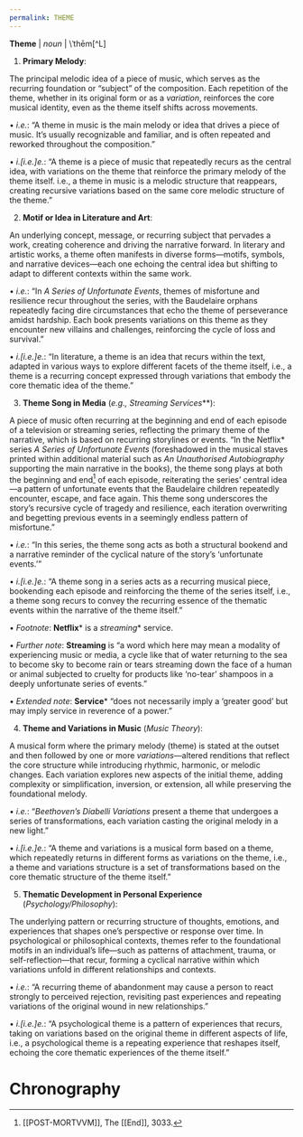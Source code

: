 ```yaml
---
permalink: THEME
---
```





**Theme** | _noun_ | \ˈthēm\[^L]

  

1. **Primary Melody**:

The principal melodic idea of a piece of music, which serves as the recurring foundation or “subject” of the composition. Each repetition of the theme, whether in its original form or as a _variation_, reinforces the core musical identity, even as the theme itself shifts across movements.

• _i.e._: “A theme in music is the main melody or idea that drives a piece of music. It’s usually recognizable and familiar, and is often repeated and reworked throughout the composition.”

• _i.[i.e.]e._: “A theme is a piece of music that repeatedly recurs as the central idea, with variations on the theme that reinforce the primary melody of the theme itself. i.e., a theme in music is a melodic structure that reappears, creating recursive variations based on the same core melodic structure of the theme.”

2. **Motif or Idea in Literature and Art**:

An underlying concept, message, or recurring subject that pervades a work, creating coherence and driving the narrative forward. In literary and artistic works, a theme often manifests in diverse forms—motifs, symbols, and narrative devices—each one echoing the central idea but shifting to adapt to different contexts within the same work.

• _i.e._: “In _A Series of Unfortunate Events_, themes of misfortune and resilience recur throughout the series, with the Baudelaire orphans repeatedly facing dire circumstances that echo the theme of perseverance amidst hardship. Each book presents variations on this theme as they encounter new villains and challenges, reinforcing the cycle of loss and survival.”

• _i.[i.e.]e._: “In literature, a theme is an idea that recurs within the text, adapted in various ways to explore different facets of the theme itself, i.e., a theme is a recurring concept expressed through variations that embody the core thematic idea of the theme.”

3. **Theme Song in Media** (_e.g.,_ _Streaming Services_**):

A piece of music often recurring at the beginning and end of each episode of a television or streaming series, reflecting the primary theme of the narrative, which is based on recurring storylines or events. “In the Netflix* series _A Series of Unfortunate Events_ (foreshadowed in the musical staves printed within additional material such as _An Unauthorised Autobiography_ supporting the main narrative in the books), the theme song plays at both the beginning and end[^p] of each episode, reiterating the series’ central idea—a pattern of unfortunate events that the Baudelaire children repeatedly encounter, escape, and face again. This theme song underscores the story’s recursive cycle of tragedy and resilience, each iteration overwriting and begetting previous events in a seemingly endless pattern of misfortune.”

• _i.e._: “In this series, the theme song acts as both a structural bookend and a narrative reminder of the cyclical nature of the story’s ‘unfortunate events.’”

• _i.[i.e.]e._: “A theme song in a series acts as a recurring musical piece, bookending each episode and reinforcing the theme of the series itself, i.e., a theme song recurs to convey the recurring essence of the thematic events within the narrative of the theme itself.”

• _Footnote_: **Netflix*** is a _streaming_* service.

• _Further note_: **Streaming** is “a word which here may mean a modality of experiencing music or media, a cycle like that of water returning to the sea to become sky to become rain or tears streaming down the face of a human or animal subjected to cruelty for products like ‘no-tear’ shampoos in a deeply unfortunate series of events.”

• _Extended note_: **Service*** “does not necessarily imply a ‘greater good’ but may imply service in reverence of a power.”

4. **Theme and Variations in Music** (_Music Theory_):

A musical form where the primary melody (theme) is stated at the outset and then followed by one or more _variations_—altered renditions that reflect the core structure while introducing rhythmic, harmonic, or melodic changes. Each variation explores new aspects of the initial theme, adding complexity or simplification, inversion, or extension, all while preserving the foundational melody.

• _i.e._: “_Beethoven’s Diabelli Variations_ present a theme that undergoes a series of transformations, each variation casting the original melody in a new light.”

• _i.[i.e.]e._: “A theme and variations is a musical form based on a theme, which repeatedly returns in different forms as variations on the theme, i.e., a theme and variations structure is a set of transformations based on the core thematic structure of the theme itself.”

5. **Thematic Development in Personal Experience** (_Psychology/Philosophy_):

The underlying pattern or recurring structure of thoughts, emotions, and experiences that shapes one’s perspective or response over time. In psychological or philosophical contexts, themes refer to the foundational motifs in an individual’s life—such as patterns of attachment, trauma, or self-reflection—that recur, forming a cyclical narrative within which variations unfold in different relationships and contexts.

• _i.e._: “A recurring theme of abandonment may cause a person to react strongly to perceived rejection, revisiting past experiences and repeating variations of the original wound in new relationships.”

• _i.[i.e.]e._: “A psychological theme is a pattern of experiences that recurs, taking on variations based on the original theme in different aspects of life, i.e., a psychological theme is a repeating experience that reshapes itself, echoing the core thematic experiences of the theme itself.”
# Chronography

[^L]: [[Theme]]
[^p]: [[POST-MORTVVM]], The [[End]], 3033. 